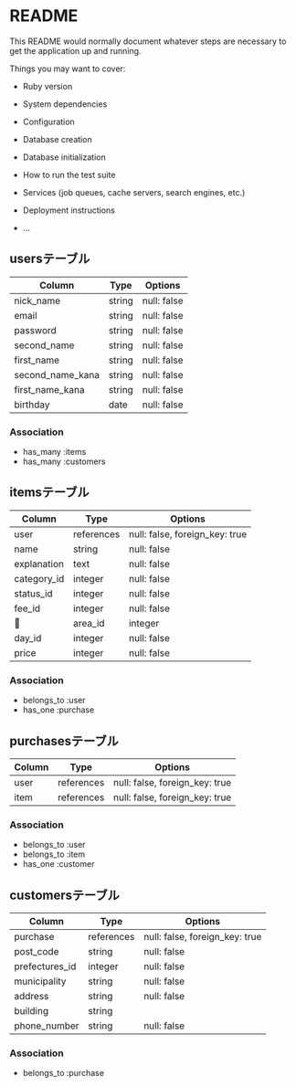# README

This README would normally document whatever steps are necessary to get the
application up and running.

Things you may want to cover:

* Ruby version

* System dependencies

* Configuration

* Database creation

* Database initialization

* How to run the test suite

* Services (job queues, cache servers, search engines, etc.)

* Deployment instructions

* ...

## usersテーブル

| Column           | Type   | Options     |
| ---------------- | ------ | ----------- |
| nick_name        | string | null: false |
| email            | string | null: false |
| password         | string | null: false |
| second_name      | string | null: false |
| first_name       | string | null: false |
| second_name_kana | string | null: false |
| first_name_kana  | string | null: false |
| birthday         | date   | null: false |

### Association

- has_many :items
- has_many :customers

## itemsテーブル

| Column      | Type       | Options                        |
| ----------- | ---------- | ------------------------------ |
| user        | references | null: false, foreign_key: true |
| name   | string     | null: false                    |
| explanation | text       | null: false                    |
| category_id | integer    | null: false                    |
| status_id   | integer    | null: false                    |
| fee_id      | integer    | null: false                    |
| area_id     | integer    | null: false                    |
| day_id      | integer    | null: false                    |
| price       | integer    | null: false                    |

### Association

- belongs_to :user
- has_one :purchase

## purchasesテーブル

| Column      | Type       | Options                        |
| ----------- | ---------- | ------------------------------ |
| user        | references | null: false, foreign_key: true |
| item        | references | null: false, foreign_key: true |

### Association

- belongs_to :user
- belongs_to :item
- has_one :customer

## customersテーブル

| Column         | Type       | Options                     
| -------------- | ---------- | ----------------------------- |
| purchase       | references | null: false, foreign_key: true|
| post_code      | string     | null: false                   |
| prefectures_id | integer    | null: false                   |
| municipality   | string     | null: false                   |
| address        | string     | null: false                   |
| building       | string     |                               |
| phone_number   | string     | null: false                   |

### Association

- belongs_to :purchase
